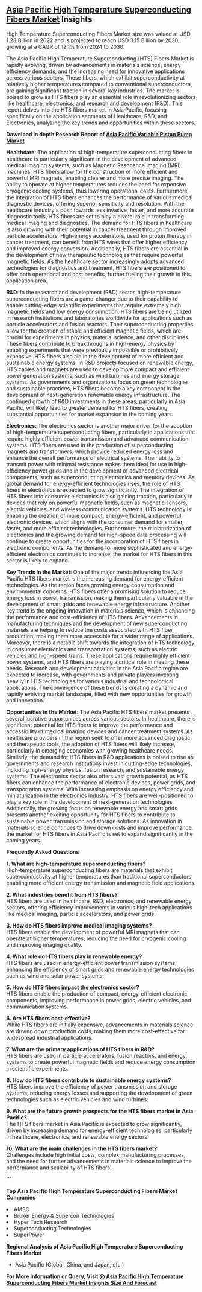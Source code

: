 <h2><a href="https://www.verifiedmarketreports.com/download-sample/?rid=504284&amp;utm_source=Github-Feb&amp;utm_medium=225" target="_blank">Asia Pacific High Temperature Superconducting Fibers Market</a> Insights</h2><p>High Temperature Superconducting Fibers Market size was valued at USD 1.23 Billion in 2022 and is projected to reach USD 3.15 Billion by 2030, growing at a CAGR of 12.1% from 2024 to 2030.</p><p><p>The Asia Pacific High Temperature Superconducting (HTS) Fibers Market is rapidly evolving, driven by advancements in materials science, energy efficiency demands, and the increasing need for innovative applications across various sectors. These fibers, which exhibit superconductivity at relatively higher temperatures compared to conventional superconductors, are gaining significant traction in several key industries. The market is poised to grow as HTS fibers play an essential role in revolutionizing sectors like healthcare, electronics, and research and development (R&D). This report delves into the HTS fibers market in Asia Pacific, focusing specifically on the application segments of Healthcare, R&D, and Electronics, analyzing the key trends and opportunities within these sectors. <p><strong>Download In depth Research Report of <a href="https://www.verifiedmarketreports.com/download-sample/?rid=236118&amp;utm_source=Pulse-Dec&amp;utm_medium=225" target="_blank">Asia Pacific Variable Piston Pump Market</a></strong></p></p> <p><strong>Healthcare</strong>: The application of high-temperature superconducting fibers in healthcare is particularly significant in the development of advanced medical imaging systems, such as Magnetic Resonance Imaging (MRI) machines. HTS fibers allow for the construction of more efficient and powerful MRI magnets, enabling clearer and more precise imaging. The ability to operate at higher temperatures reduces the need for expensive cryogenic cooling systems, thus lowering operational costs. Furthermore, the integration of HTS fibers enhances the performance of various medical diagnostic devices, offering superior sensitivity and resolution. With the healthcare industry's push towards less invasive, faster, and more accurate diagnostic tools, HTS fibers are set to play a pivotal role in transforming medical imaging and diagnostics. The demand for HTS fibers in healthcare is also growing with their potential in cancer treatment through improved particle accelerators. High-energy accelerators, used for proton therapy in cancer treatment, can benefit from HTS wires that offer higher efficiency and improved energy conversion. Additionally, HTS fibers are essential in the development of new therapeutic technologies that require powerful magnetic fields. As the healthcare sector increasingly adopts advanced technologies for diagnostics and treatment, HTS fibers are positioned to offer both operational and cost benefits, further fueling their growth in this application area.</p> <p><strong>R&D</strong>: In the research and development (R&D) sector, high-temperature superconducting fibers are a game-changer due to their capability to enable cutting-edge scientific experiments that require extremely high magnetic fields and low energy consumption. HTS fibers are being utilized in research institutions and laboratories worldwide for applications such as particle accelerators and fusion reactors. Their superconducting properties allow for the creation of stable and efficient magnetic fields, which are crucial for experiments in physics, material science, and other disciplines. These fibers contribute to breakthroughs in high-energy physics by enabling experiments that were previously impossible or prohibitively expensive. HTS fibers also aid in the development of more efficient and sustainable energy systems. In R&D projects focused on renewable energy, HTS cables and magnets are used to develop more compact and efficient power generation systems, such as wind turbines and energy storage systems. As governments and organizations focus on green technologies and sustainable practices, HTS fibers become a key component in the development of next-generation renewable energy infrastructure. The continued growth of R&D investments in these areas, particularly in Asia Pacific, will likely lead to greater demand for HTS fibers, creating substantial opportunities for market expansion in the coming years.</p> <p><strong>Electronics</strong>: The electronics sector is another major driver for the adoption of high-temperature superconducting fibers, particularly in applications that require highly efficient power transmission and advanced communication systems. HTS fibers are used in the production of superconducting magnets and transformers, which provide reduced energy loss and enhance the overall performance of electrical systems. Their ability to transmit power with minimal resistance makes them ideal for use in high-efficiency power grids and in the development of advanced electrical components, such as superconducting electronics and memory devices. As global demand for energy-efficient technologies rises, the role of HTS fibers in electronics is expected to grow significantly. The integration of HTS fibers into consumer electronics is also gaining traction, particularly in devices that rely on powerful magnetic fields, such as magnetic sensors, electric vehicles, and wireless communication systems. HTS technology is enabling the creation of more compact, energy-efficient, and powerful electronic devices, which aligns with the consumer demand for smaller, faster, and more efficient technologies. Furthermore, the miniaturization of electronics and the growing demand for high-speed data processing will continue to create opportunities for the incorporation of HTS fibers in electronic components. As the demand for more sophisticated and energy-efficient electronics continues to increase, the market for HTS fibers in this sector is likely to expand.</p> <p><strong>Key Trends in the Market</strong>: One of the major trends influencing the Asia Pacific HTS fibers market is the increasing demand for energy-efficient technologies. As the region faces growing energy consumption and environmental concerns, HTS fibers offer a promising solution to reduce energy loss in power transmission, making them particularly valuable in the development of smart grids and renewable energy infrastructure. Another key trend is the ongoing innovation in materials science, which is enhancing the performance and cost-efficiency of HTS fibers. Advancements in manufacturing techniques and the development of new superconducting materials are helping to reduce the costs associated with HTS fiber production, making them more accessible for a wider range of applications. Moreover, there is a notable shift towards the integration of HTS technology in consumer electronics and transportation systems, such as electric vehicles and high-speed trains. These applications require highly efficient power systems, and HTS fibers are playing a critical role in meeting these needs. Research and development activities in the Asia Pacific region are expected to increase, with governments and private players investing heavily in HTS technologies for various industrial and technological applications. The convergence of these trends is creating a dynamic and rapidly evolving market landscape, filled with new opportunities for growth and innovation. <p><strong>Opportunities in the Market</strong>: The Asia Pacific HTS fibers market presents several lucrative opportunities across various sectors. In healthcare, there is significant potential for HTS fibers to improve the performance and accessibility of medical imaging devices and cancer treatment systems. As healthcare providers in the region seek to offer more advanced diagnostic and therapeutic tools, the adoption of HTS fibers will likely increase, particularly in emerging economies with growing healthcare needs. Similarly, the demand for HTS fibers in R&D applications is poised to rise as governments and research institutions invest in cutting-edge technologies, including high-energy physics, fusion research, and sustainable energy systems. The electronics sector also offers vast growth potential, as HTS fibers can enhance the performance of electronic devices, power grids, and transportation systems. With increasing emphasis on energy efficiency and miniaturization in the electronics industry, HTS fibers are well-positioned to play a key role in the development of next-generation technologies. Additionally, the growing focus on renewable energy and smart grids presents another exciting opportunity for HTS fibers to contribute to sustainable power transmission and storage solutions. As innovation in materials science continues to drive down costs and improve performance, the market for HTS fibers in Asia Pacific is set to expand significantly in the coming years.</p> <p><strong>Frequently Asked Questions</strong></p> <p><strong>1. What are high-temperature superconducting fibers?</strong><br>High-temperature superconducting fibers are materials that exhibit superconductivity at higher temperatures than traditional superconductors, enabling more efficient energy transmission and magnetic field applications.</p> <p><strong>2. What industries benefit from HTS fibers?</strong><br>HTS fibers are used in healthcare, R&D, electronics, and renewable energy sectors, offering efficiency improvements in various high-tech applications like medical imaging, particle accelerators, and power grids.</p> <p><strong>3. How do HTS fibers improve medical imaging systems?</strong><br>HTS fibers enable the development of powerful MRI magnets that can operate at higher temperatures, reducing the need for cryogenic cooling and improving imaging quality.</p> <p><strong>4. What role do HTS fibers play in renewable energy?</strong><br>HTS fibers are used in energy-efficient power transmission systems, enhancing the efficiency of smart grids and renewable energy technologies such as wind and solar power systems.</p> <p><strong>5. How do HTS fibers impact the electronics sector?</strong><br>HTS fibers enable the production of compact, energy-efficient electronic components, improving performance in power grids, electric vehicles, and communication systems.</p> <p><strong>6. Are HTS fibers cost-effective?</strong><br>While HTS fibers are initially expensive, advancements in materials science are driving down production costs, making them more cost-effective for widespread industrial applications.</p> <p><strong>7. What are the primary applications of HTS fibers in R&D?</strong><br>HTS fibers are used in particle accelerators, fusion reactors, and energy systems to create powerful magnetic fields and reduce energy consumption in scientific experiments.</p> <p><strong>8. How do HTS fibers contribute to sustainable energy systems?</strong><br>HTS fibers improve the efficiency of power transmission and storage systems, reducing energy losses and supporting the development of green technologies such as electric vehicles and wind turbines.</p> <p><strong>9. What are the future growth prospects for the HTS fibers market in Asia Pacific?</strong><br>The HTS fibers market in Asia Pacific is expected to grow significantly, driven by increasing demand for energy-efficient technologies, particularly in healthcare, electronics, and renewable energy sectors.</p> <p><strong>10. What are the main challenges in the HTS fibers market?</strong><br>Challenges include high initial costs, complex manufacturing processes, and the need for further advancements in materials science to improve the performance and scalability of HTS fibers.</p> ```</p><p><strong>Top Asia Pacific High Temperature Superconducting Fibers Market Companies</strong></p><div data-test-id=""><p><li>AMSC</li><li> Bruker Energy & Supercon Technologies</li><li> Hyper Tech Research</li><li> Superconducting Technologies</li><li> SuperPower</li></p><div><strong>Regional Analysis of&nbsp;Asia Pacific High Temperature Superconducting Fibers Market</strong></div><ul><li dir="ltr"><p dir="ltr">Asia Pacific (Global, China, and Japan, etc.)</p></li></ul><p><strong>For More Information or Query, Visit @&nbsp;</strong><strong><a href="https://www.verifiedmarketreports.com/product/high-temperature-superconducting-fibers-market-size-and-forecast/?utm_source=Github-Feb&amp;utm_medium=225" target="_blank">Asia Pacific High Temperature Superconducting Fibers Market Insights Size And Forecast</a></strong></p></div><h2>&nbsp;</h2><div data-test-id="">&nbsp;</div>
